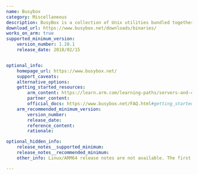 ```yaml
---
name: Busybox
category: Miscellaneous
description: BusyBox is a collection of Unix utilities bundled together into one executable file.
download_url: https://www.busybox.net/downloads/binaries/
works_on_arm: true
supported_minimum_version:
    version_number: 1.28.1
    release_date: 2018/02/15


optional_info: 
    homepage_url: https://www.busybox.net/
    support_caveats:
    alternative_options:
    getting_started_resources:
        arm_content: https://learn.arm.com/learning-paths/servers-and-cloud-computing/refinfra-quick-start/build-2/
        partner_content:
        official_docs: https://www.busybox.net/FAQ.html#getting_started
    arm_recommended_minimum_version:
        version_number:
        release_date:
        reference_content:
        rationale:

optional_hidden_info:
    release_notes__supported_minimum:
    release_notes__recommended_minimum:
    other_info: Linux/ARM64 release notes are not available. The first Linux/armv8 tar is available from version v1.28.1 and  can be found [here](https://www.busybox.net/downloads/binaries/1.28.1-defconfig-multiarch/).

---
```


